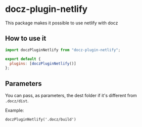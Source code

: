 # docz-plugin-netlify

This package makes it possible to use netlify with docz

## How to use it

```js
import doczPluginNetlify from "docz-plugin-netlify";

export default {
  plugins: [doczPluginNetlify()]
};
```

## Parameters

You can pass, as parameters, the dest folder if it's different from `.docz/dist`.

Example:

`doczPluginNetlify('.docz/build')`